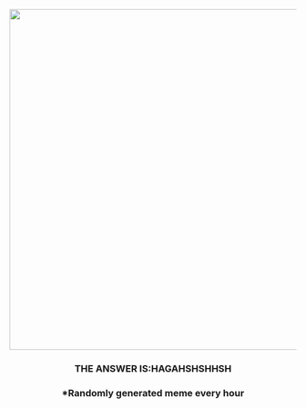 <p align="center">
        <img src="https://i.redd.it/oatillluuzy91.jpg" width="600" height="600">
        </p>
        <h3 align="center">THE ANSWER IS:HAGAHSHSHHSH</h3>
        <h3 align="center">*Randomly generated meme every hour</h3>
    